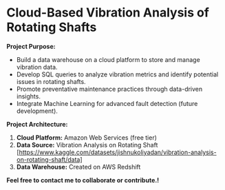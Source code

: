 # Cloud-Based Vibration Analysis of Rotating Shafts

**Project Purpose:**

* Build a data warehouse on a cloud platform to store and manage vibration data.
* Develop SQL queries to analyze vibration metrics and identify potential issues in rotating shafts.
* Promote preventative maintenance practices through data-driven insights.
* Integrate Machine Learning for advanced fault detection (future development).

**Project Architecture:**

1. **Cloud Platform:** Amazon Web Services (free tier)
2. **Data Source:** Vibration Analysis on Rotating Shaft 
    [https://www.kaggle.com/datasets/jishnukoliyadan/vibration-analysis-on-rotating-shaft/data]
3. **Data Warehouse:** Created on AWS Redshift

**Feel free to contact me to collaborate or contribute.!**